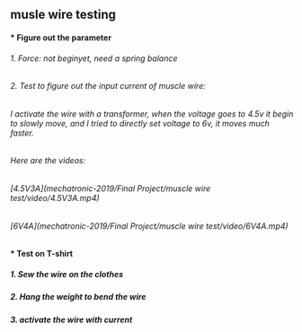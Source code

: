 ## musle wire testing

#### * Figure out the parameter
###### 1. Force: not beginyet, need a spring balance

###### 2. Test to figure out the input current of muscle wire: 
###### I activate the wire with a transformer, when the voltage goes to 4.5v it begin to slowly move, and I tried to directly set voltage to 6v, it moves much faster.
###### Here are the videos:
###### [4.5V3A](mechatronic-2019/Final Project/muscle wire test/video/4.5V3A.mp4)
###### [6V4A](mechatronic-2019/Final Project/muscle wire test/video/6V4A.mp4)

#### * Test on T-shirt
##### 1. Sew the wire on the clothes
##### 2. Hang the weight to bend the wire
##### 3. activate the wire with current
